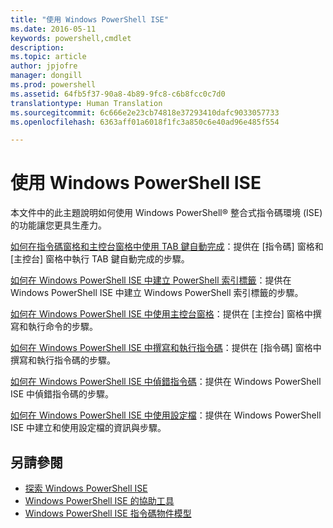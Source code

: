 ```yaml
---
title: "使用 Windows PowerShell ISE"
ms.date: 2016-05-11
keywords: powershell,cmdlet
description: 
ms.topic: article
author: jpjofre
manager: dongill
ms.prod: powershell
ms.assetid: 64fb5f37-90a8-4b89-9fc8-c6b8fcc0c7d0
translationtype: Human Translation
ms.sourcegitcommit: 6c666e2e23cb74818e37293410dafc9033057733
ms.openlocfilehash: 6363aff01a6018f1fc3a850c6e40ad96e485f554

---
```


# 使用 Windows PowerShell ISE
本文件中的此主題說明如何使用 Windows PowerShell® 整合式指令碼環境 (ISE) 的功能讓您更具生產力。

[如何在指令碼窗格和主控台窗格中使用 TAB 鍵自動完成](How-to-Use-Tab-Completion-in-the-Script-Pane-and-Console-Pane.md)：提供在 [指令碼] 窗格和 [主控台] 窗格中執行 TAB 鍵自動完成的步驟。

[如何在 Windows PowerShell ISE 中建立 PowerShell 索引標籤](How-to-Create-a-PowerShell-Tab-in-Windows-PowerShell-ISE.md)：提供在 Windows PowerShell ISE 中建立 Windows PowerShell 索引標籤的步驟。

[如何在 Windows PowerShell ISE 中使用主控台窗格](How-to-Use-the-Console-Pane-in-the-Windows-PowerShell-ISE.md)：提供在 [主控台] 窗格中撰寫和執行命令的步驟。

[如何在 Windows PowerShell ISE 中撰寫和執行指令碼](How-to-Write-and-Run-Scripts-in-the-Windows-PowerShell-ISE.md)：提供在 [指令碼] 窗格中撰寫和執行指令碼的步驟。

[如何在 Windows PowerShell ISE 中偵錯指令碼](How-to-Debug-Scripts-in-Windows-PowerShell-ISE.md)：提供在 Windows PowerShell ISE 中偵錯指令碼的步驟。

[如何在 Windows PowerShell ISE 中使用設定檔](How-to-Use-Profiles-in-Windows-PowerShell-ISE.md)：提供在 Windows PowerShell ISE 中建立和使用設定檔的資訊與步驟。

## 另請參閱
- [探索 Windows PowerShell ISE](../../getting-started/fundamental/Exploring-the-Windows-PowerShell-ISE.md)
- [Windows PowerShell ISE 的協助工具](../../setup/Accessibility-in-Windows-PowerShell-ISE.md)
- [Windows PowerShell ISE 指令碼物件模型](https://technet.microsoft.com/en-us/library/69b047d0-da79-413e-b948-8e45d05d1f85)




<!--HONumber=Nov16_HO4-->


